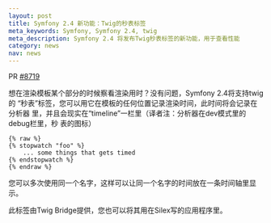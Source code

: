 ```yaml
---
layout: post
title: Symfony 2.4 新功能：Twig的秒表标签
meta_keywords: Symfony, Symfony 2.4, twig
meta_description: Symfony 2.4 将发布Twig秒表标签的新功能，用于查看性能
category: news
nav: news
---
```


PR [#8719](https://github.com/symfony/symfony/pull/8719)

想在渲染模板某个部分的时候察看渲染用时？没有问题，Symfony 2.4将支持twig的
“秒表”标签，您可以用它在模板的任何位置记录渲染时间，此时间将会记录在分析器
里，并且会现实在“timeline”一栏里（译者注：分析器在dev模式里的debug栏里，秒
表的图标）

    {% raw %}
    {% stopwatch "foo" %}
        ... some things that gets timed
    {% endstopwatch %}
    {% endraw %}

您可以多次使用同一个名字，这样可以让同一个名字的时间放在一条时间轴里显示。

此标签由Twig Bridge提供，您也可以将其用在Silex写的应用程序里。

